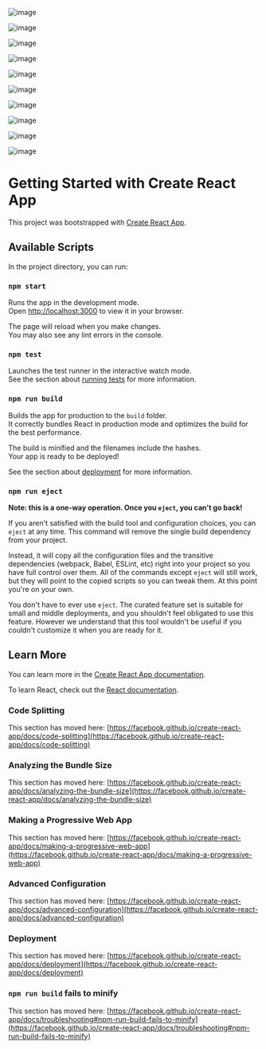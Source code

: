 ![image](https://user-images.githubusercontent.com/61596919/214036859-a682935c-1d28-4e20-8f9e-318b2137f8f6.png)

![image](https://user-images.githubusercontent.com/61596919/214036943-34cafd48-70c0-4751-a368-bc045a957b47.png)

![image](https://user-images.githubusercontent.com/61596919/214037012-a81f4369-ab98-4fc7-a5f0-4f21f9e9432d.png)

![image](https://user-images.githubusercontent.com/61596919/214037069-8bd22255-5f17-4832-b4d5-c4be558ef3a3.png)

![image](https://user-images.githubusercontent.com/61596919/214037122-51222296-0ab9-4dee-a17f-22a67ddd18c5.png)

![image](https://user-images.githubusercontent.com/61596919/214037259-9d692bb5-d51d-407b-81a1-0fe6f6d868e6.png)

![image](https://user-images.githubusercontent.com/61596919/214037417-85d06283-fe60-4803-b0e7-bb02a25c42a2.png)

![image](https://user-images.githubusercontent.com/61596919/214038361-8bf0c612-6463-4386-9b4d-41bab42ddfcf.png)

![image](https://user-images.githubusercontent.com/61596919/214041831-712f4d80-99d2-4331-ba9e-257a28cd7824.png)

![image](https://user-images.githubusercontent.com/61596919/214037794-7b7c0a4c-6f08-494a-b5c3-8e8c622b9bc9.png)

# Getting Started with Create React App

This project was bootstrapped with [Create React App](https://github.com/facebook/create-react-app).

## Available Scripts

In the project directory, you can run:

### `npm start`

Runs the app in the development mode.\
Open [http://localhost:3000](http://localhost:3000) to view it in your browser.

The page will reload when you make changes.\
You may also see any lint errors in the console.

### `npm test`

Launches the test runner in the interactive watch mode.\
See the section about [running tests](https://facebook.github.io/create-react-app/docs/running-tests) for more information.

### `npm run build`

Builds the app for production to the `build` folder.\
It correctly bundles React in production mode and optimizes the build for the best performance.

The build is minified and the filenames include the hashes.\
Your app is ready to be deployed!

See the section about [deployment](https://facebook.github.io/create-react-app/docs/deployment) for more information.

### `npm run eject`

**Note: this is a one-way operation. Once you `eject`, you can't go back!**

If you aren't satisfied with the build tool and configuration choices, you can `eject` at any time. This command will remove the single build dependency from your project.

Instead, it will copy all the configuration files and the transitive dependencies (webpack, Babel, ESLint, etc) right into your project so you have full control over them. All of the commands except `eject` will still work, but they will point to the copied scripts so you can tweak them. At this point you're on your own.

You don't have to ever use `eject`. The curated feature set is suitable for small and middle deployments, and you shouldn't feel obligated to use this feature. However we understand that this tool wouldn't be useful if you couldn't customize it when you are ready for it.

## Learn More

You can learn more in the [Create React App documentation](https://facebook.github.io/create-react-app/docs/getting-started).

To learn React, check out the [React documentation](https://reactjs.org/).

### Code Splitting

This section has moved here: [https://facebook.github.io/create-react-app/docs/code-splitting](https://facebook.github.io/create-react-app/docs/code-splitting)

### Analyzing the Bundle Size

This section has moved here: [https://facebook.github.io/create-react-app/docs/analyzing-the-bundle-size](https://facebook.github.io/create-react-app/docs/analyzing-the-bundle-size)

### Making a Progressive Web App

This section has moved here: [https://facebook.github.io/create-react-app/docs/making-a-progressive-web-app](https://facebook.github.io/create-react-app/docs/making-a-progressive-web-app)

### Advanced Configuration

This section has moved here: [https://facebook.github.io/create-react-app/docs/advanced-configuration](https://facebook.github.io/create-react-app/docs/advanced-configuration)

### Deployment

This section has moved here: [https://facebook.github.io/create-react-app/docs/deployment](https://facebook.github.io/create-react-app/docs/deployment)

### `npm run build` fails to minify

This section has moved here: [https://facebook.github.io/create-react-app/docs/troubleshooting#npm-run-build-fails-to-minify](https://facebook.github.io/create-react-app/docs/troubleshooting#npm-run-build-fails-to-minify)
